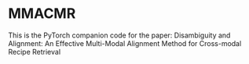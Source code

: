 # MMACMR

This is the PyTorch companion code for the paper: Disambiguity and Alignment: An Effective Multi-Modal Alignment Method for Cross-modal Recipe Retrieval

